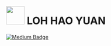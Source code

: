 # <img src="https://i.imgur.com/hsf3JDx.gif" width='50'> LOH HAO YUAN 
[![Medium Badge](https://img.shields.io/badge/-@neohaojun-03a57a?style=for-the-badge&labelColor=000000&logo=Medium&link=https://medium.com/@lohhaoyuan/)](https://lohhaoyuan.medium.com/)

